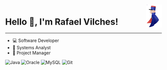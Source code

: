 <img align='right' src="images/sgtodd.png" alt="" width="50"/>
<h1>Hello 👋, I'm Rafael Vilches!</h1>
<hr>
<ul>
    <li>💻 Software Developer</li>
    <li>🔭 Systems Analyst</li>    
    <li>🚢 Project Manager</li>
</ul>

![Java](https://img.shields.io/badge/-java-E34A86?style=flat-square&logo=java)
![Oracle](https://img.shields.io/badge/-Oracle-336791?style=flat-square&logo=oracle)
![MySQL](https://img.shields.io/badge/-MySQL-black?style=flat-square&logo=mysql)
![Git](https://img.shields.io/badge/-Git-black?style=flat-square&logo=git)
